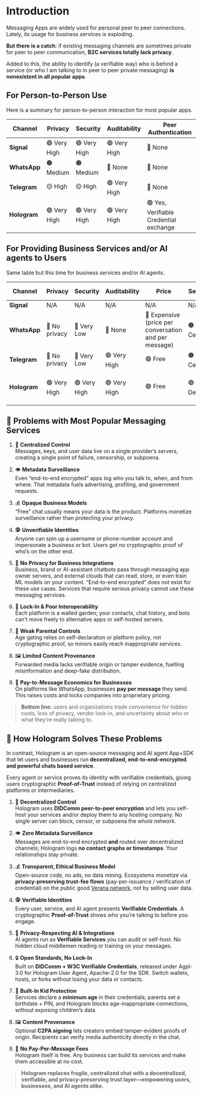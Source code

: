 # Introduction

Messaging Apps are widely used for personal peer to peer connections. Lately, its usage for business services is exploding.

**But there is a catch**: if existing messaging channels are sometimes private for peer to peer communication, **B2C services totally lack privacy**.

Added to this, the ability to identify (a verifiable way) who is behind a service (or who I am talking to in peer to peer private messaging) **is nonexistent in all popular apps**.

## For Person-to-Person Use

Here is a summary for person-to-person interaction for most popular apps.

| Channel   | Privacy  | Security | Auditability | Peer Authentication |
|-----------|----------|----------|------------|-----------------|
| **Signal**   | 🟢 Very High | 🟢 Very High | 🟢 Very High | 🔴 None |
| **WhatsApp** | 🟠 Medium | 🟠 Medium      | 🔴 None | 🔴 None |
| **Telegram** | 🟡 High | 🟡 High      | 🟢 Very High     | 🔴 None |
| **Hologram** | 🟢 Very High | 🟢 Very High | 🟢 Very High | 🟢 Yes, Verifiable Credential exchange |

## For Providing Business Services and/or AI agents to Users

Same table but this time for business services and/or AI agents.

| Channel   | Privacy  | Security | Auditability |Price | Service Type | Peer Authentication |
|-----------|----------|----------|------------|-------------|------------|------------|
| **Signal**   | N/A | N/A | N/A | N/A | N/A | N/A |
| **WhatsApp** | 🔴 No privacy | 🔴 Very Low      | 🔴 None | 🔴 Expensive (price per conversation and per message) | 🟠 Centralized | 🟠 Unverifiable or Verified by Meta |
| **Telegram** | 🔴 No privacy | 🔴 Very Low      | 🟢 Very High     |  🟢 Free | 🟠 Centralized | 🔴 None |
| **Hologram** | 🟢 Very High | 🟢 Very High | 🟢 Very High        | 🟢 Free | 🟢 Decentralized | 🟢 Yes, Verifiable Credential exchange |

## 🚨 Problems with Most Popular Messaging Services

1. 🏢 **Centralized Control**  
   Messages, keys, and user data live on a single provider’s servers, creating a single point of failure, censorship, or subpoena.

2. 👁️ **Metadata Surveillance**  
   Even “end-to-end encrypted” apps log who you talk to, when, and from where. That metadata fuels advertising, profiling, and government requests.

3. 💰 **Opaque Business Models**  
   “Free” chat usually means your data is the product. Platforms monetize surveillance rather than protecting your privacy.

4. 🕵️ **Unverifiable Identities**  
   Anyone can spin up a username or phone-number account and impersonate a business or bot. Users get no cryptographic proof of who’s on the other end.

5. 🤖 **No Privacy for Business Integrations**  
   Business, brand or AI-assistant chatbots pass through messaging app owner servers, and external clouds that can read, store, or even train ML models on your content. “End-to-end encrypted” does not exist for these use cases. Services that require serious privacy cannot use these messaging services.

6. 🚫 **Lock-In & Poor Interoperability**  
   Each platform is a walled garden; your contacts, chat history, and bots can’t move freely to alternative apps or self-hosted servers.

7. 🚸 **Weak Parental Controls**  
   Age gating relies on self-declaration or platform policy, not cryptographic proof, so minors easily reach inappropriate services.

8. 🖼️ **Limited Content Provenance**  
   Forwarded media lacks verifiable origin or tamper evidence, fuelling misinformation and deep-fake distribution.

9. 💸 **Pay-to-Message Economics for Businesses**  
   On platforms like WhatsApp, businesses **pay per message** they send. This raises costs and locks companies into proprietary pricing.

> **Bottom line:** users and organizations trade convenience for hidden costs, loss of privacy, vendor lock-in, and uncertainty about who or what they’re really talking to.

## 🌟 How Hologram Solves These Problems

In contrast, Hologram is an open-source messaging and AI agent App+SDK that let users and businesses run **decentralized, end-to-end-encrypted and powerful chats based service**.

Every agent or service proves its identity with verifiable credentials, giving users cryptographic **Proof-of-Trust** instead of relying on centralized platforms or intermediaries.

1. 🏢 **Decentralized Control**  
   Hologram uses **DIDComm peer-to-peer encryption** and lets you self-host your services and/or deploy them to any hosting company. No single server can block, censor, or subpoena the whole network.

2. 👁️ **Zero Metadata Surveillance**  
   Messages are end-to-end encrypted **and** routed over decentralized channels; Hologram logs **no contact graphs or timestamps**. Your relationships stay private.

3. 💰 **Transparent, Ethical Business Model**  
   Open-source code, no ads, no data mining. Ecosystems monetize via **privacy-preserving trust-fee flows** (pay-per-issuance / verification of credential) on the public good [Verana network](https://verana.io), not by selling user data.

4. 🕵️ **Verifiable Identities**  
   Every user, service, and AI agent presents **Verifiable Credentials**. A cryptographic **Proof-of-Trust** shows who you’re talking to before you engage.

5. 🤖 **Privacy-Respecting AI & Integrations**  
   AI agents run as **Verifiable Services** you can audit or self-host. No hidden cloud middlemen reading or training on your messages.

6. 🔒 **Open Standards, No Lock-In**  
   Built on **DIDComm + W3C Verifiable Credentials**, released under Agpl-3.0 for Hologram User Agent, Apache-2.0 for the SDK. Switch wallets, hosts, or forks without losing your data or contacts.

7. 🚸 **Built-In Kid Protection**  
   Services declare a **minimum age** in their credentials; parents set a birthdate + PIN, and Hologram blocks age-inappropriate connections, without exposing children’s data.

8. 🖼️ **Content Provenance**  
   Optional **C2PA signing** lets creators embed tamper-evident proofs of origin. Recipients can verify media authenticity directly in the chat.

9. 💸 **No Pay-Per-Message Fees**  
   Hologram itself is free. Any business can build its services and make them accessible at no cost.

> **Hologram replaces fragile, centralized chat with a decentralized, verifiable, and privacy-preserving trust layer—empowering users, businesses, and AI agents alike.**







